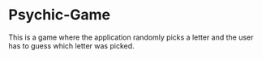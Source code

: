 # Psychic-Game

This is a game where the application randomly picks a letter and the user has to guess which letter was picked.
